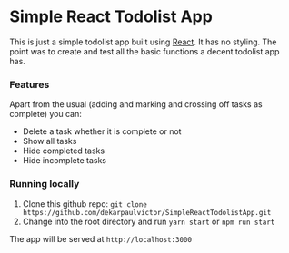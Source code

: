 # Simple React Todolist App

This is just a simple todolist app built using [React](https://react.org).
It has no styling. The point was to create and test all the basic functions
a decent todolist app has.

### Features

Apart from the usual (adding and marking and crossing off tasks as complete) you can:
  - Delete a task whether it is complete or not
  - Show all tasks
  - Hide completed tasks
  - Hide incomplete tasks

### Running locally

1. Clone this github repo: `git clone https://github.com/dekarpaulvictor/SimpleReactTodolistApp.git`
2. Change into the root directory and run `yarn start` or `npm run start`

The app will be served at `http://localhost:3000`
